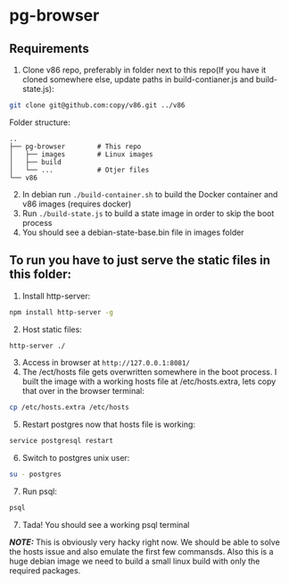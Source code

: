 # pg-browser

## Requirements

1. Clone v86 repo, preferably in folder next to this repo(If you have it cloned somewhere else, update paths in build-contianer.js and build-state.js):
```bash
git clone git@github.com:copy/v86.git ../v86
```

Folder structure:

    ..
    ├── pg-browser        # This repo
    │   ├── images        # Linux images
    │   ├── build         
    │   └── ...           # Otjer files
    └── v86

2. In debian run `./build-container.sh` to build the Docker container and v86 images (requires docker)
3. Run `./build-state.js` to build a state image in order to skip the boot process
4. You should see a debian-state-base.bin file in images folder
## To run you have to just serve the static files in this folder:

1. Install http-server:
```bash
npm install http-server -g
```
2. Host static files:
```bash
http-server ./ 
```
3. Access in browser at `http://127.0.0.1:8081/`
4. The /ect/hosts file gets overwritten somewhere in the boot process. I built the image with a working hosts file at /etc/hosts.extra, lets copy that over in the browser terminal:
```bash
cp /etc/hosts.extra /etc/hosts
```
5. Restart postgres now that hosts file is working: 

```bash
service postgresql restart
```
6. Switch to postgres unix user:
```bash
su - postgres
```
7. Run psql:
```bash
psql
```
7. Tada! You should see a working psql terminal

 **_NOTE:_** This is obviously very hacky right now. We should be able to solve the hosts issue and also emulate the first few commansds. Also this is a huge debian image we need to build a small linux build with only the required packages.